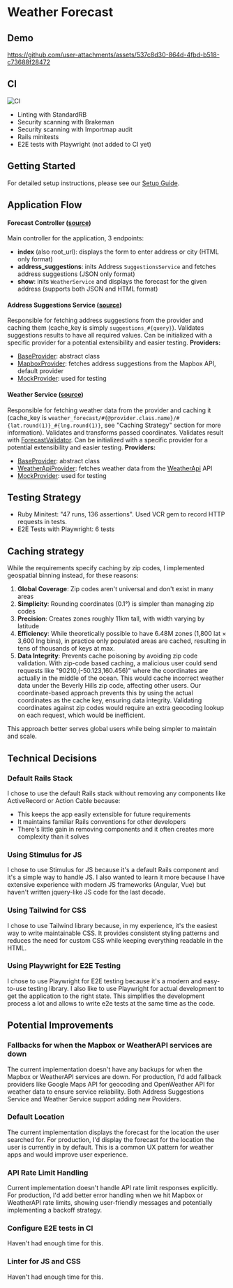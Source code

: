 # Weather Forecast

## Demo
https://github.com/user-attachments/assets/537c8d30-864d-4fbd-b518-c73688f28472


## CI
![CI](https://github.com/iabdulin/weather-forecast/actions/workflows/ci.yml/badge.svg)
- Linting with StandardRB
- Security scanning with Brakeman
- Security scanning with Importmap audit
- Rails minitests
- E2E tests with Playwright (not added to CI yet)

## Getting Started

For detailed setup instructions, please see our [Setup Guide](docs/setup.md).


## Application Flow

#### Forecast Controller ([source](https://github.com/iabdulin/weather-forecast/blob/main/app/controllers/forecast_controller.rb))

Main controller for the application, 3 endpoints:
- **index** (also root_url): displays the form to enter address or city (HTML only format)
- **address_suggestions**: inits Address `SuggestionsService` and fetches address suggestions (JSON only format)
- **show**: inits `WeatherService` and displays the forecast for the given address (supports both JSON and HTML format)


#### Address Suggestions Service ([source](https://github.com/iabdulin/weather-forecast/blob/main/app/services/address_suggestions/suggestions_service.rb))

Responsible for fetching address suggestions from the provider and caching them (cache_key is simply `suggestions_#{query}`).
Validates suggestions results to have all required values.
Can be initialized with a specific provider for a potential extensibility and easier testing.
**Providers:**
- [BaseProvider](https://github.com/iabdulin/weather-forecast/blob/main/app/services/address_suggestions/providers/base_provider.rb): abstract class
- [MapboxProvider](https://github.com/iabdulin/weather-forecast/blob/main/app/services/address_suggestions/providers/mapbox_provider.rb): fetches address suggestions from the Mapbox API, default provider
- [MockProvider](https://github.com/iabdulin/weather-forecast/blob/main/app/services/address_suggestions/providers/mock_provider.rb): used for testing


#### Weather Service ([source](https://github.com/iabdulin/weather-forecast/blob/main/app/services/weather/weather_service.rb))

Responsible for fetching weather data from the provider and caching it (cache_key is `weather_forecast/#{@provider.class.name}/#{lat.round(1)}_#{lng.round(1)}`, see "Caching Strategy" section for more information).
Validates and transforms passed coordinates.
Validates result with [ForecastValidator](https://github.com/iabdulin/weather-forecast/blob/main/app/services/weather/forecast_validator.rb).
Can be initialized with a specific provider for a potential extensibility and easier testing.
**Providers:**
- [BaseProvider](https://github.com/iabdulin/weather-forecast/blob/main/app/services/weather/providers/base_provider.rb): abstract class
- [WeatherApiProvider](https://github.com/iabdulin/weather-forecast/blob/main/app/services/weather/providers/weather_api_com_provider.rb): fetches weather data from the [WeatherApi](https://www.weatherapi.com/) API
- [MockProvider](https://github.com/iabdulin/weather-forecast/blob/main/app/services/weather/providers/mock_provider.rb): used for testing


## Testing Strategy

- Ruby Minitest: "47 runs, 136 assertions". Used VCR gem to record HTTP requests in tests.
- E2E Tests with Playwright: 6 tests

## Caching strategy

While the requirements specify caching by zip codes, I implemented geospatial binning instead, for these reasons:

1. **Global Coverage**: Zip codes aren't universal and don't exist in many areas
2. **Simplicity**: Rounding coordinates (0.1°) is simpler than managing zip codes
3. **Precision**: Creates zones roughly 11km tall, with width varying by latitude
4. **Efficiency**: While theoretically possible to have 6.48M zones (1,800 lat × 3,600 lng bins), in practice only populated areas are cached, resulting in tens of thousands of keys at max.
5. **Data Integrity**: Prevents cache poisoning by avoiding zip code validation. With zip-code based caching, a malicious user could send requests like "90210,(-50.123,160.456)" where the coordinates are actually in the middle of the ocean. This would cache incorrect weather data under the Beverly Hills zip code, affecting other users. Our coordinate-based approach prevents this by using the actual coordinates as the cache key, ensuring data integrity. Validating coordinates against zip codes would require an extra geocoding lookup on each request, which would be inefficient.

This approach better serves global users while being simpler to maintain and scale.

## Technical Decisions

### Default Rails Stack

I chose to use the default Rails stack without removing any components like ActiveRecord or Action Cable because:
- This keeps the app easily extensible for future requirements
- It maintains familiar Rails conventions for other developers
- There's little gain in removing components and it often creates more complexity than it solves

### Using Stimulus for JS

I chose to use Stimulus for JS because it's a default Rails component and it's a simple way to handle JS.
I also wanted to learn it more because I have extensive experience with modern JS frameworks (Angular, Vue) but haven't written jquery-like JS code for the last decade.

### Using Tailwind for CSS

I chose to use Tailwind library because, in my experience, it's the easiest way to write maintainable CSS. It provides consistent styling patterns and reduces the need for custom CSS while keeping everything readable in the HTML.

### Using Playwright for E2E Testing

I chose to use Playwright for E2E testing because it's a modern and easy-to-use testing library.
I also like to use Playwright for actual development to get the application to the right state.
This simplifies the development process a lot and allows to write e2e tests at the same time as the code.


## Potential Improvements

### Fallbacks for when the Mapbox or WeatherAPI services are down
The current implementation doesn't have any backups for when the Mapbox or WeatherAPI services are down. For production, I'd add fallback providers like Google Maps API for geocoding and OpenWeather API for weather data to ensure service reliability. Both Address Suggestions Service and Weather Service support adding new Providers.

### Default Location
The current implementation displays the forecast for the location the user searched for. For production, I'd display the forecast for the location the user is currently in by default. This is a common UX pattern for weather apps and would improve user experience.

### API Rate Limit Handling
Current implementation doesn't handle API rate limit responses explicitly. For production, I'd add better error handling when we hit Mapbox or WeatherAPI rate limits, showing user-friendly messages and potentially implementing a backoff strategy.

### Configure E2E tests in CI
Haven't had enough time for this.

### Linter for JS and CSS
Haven't had enough time for this.
